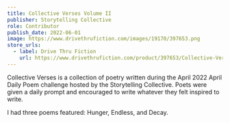 ```yaml
---
title: Collective Verses Volume II
publisher: Storytelling Collective
role: Contributor
publish_date: 2022-06-01
image: https://www.drivethrufiction.com/images/19170/397653.png
store_urls:
  - label: Drive Thru Fiction
    url: https://www.drivethrufiction.com/product/397653/Collective-Verses--Volume-II
---
```


Collective Verses is a collection of poetry written during the April 2022 April Daily Poem challenge hosted by the Storytelling Collective. Poets were given a daily prompt and encouraged to write whatever they felt inspired to write.

I had three poems featured: Hunger, Endless, and Decay.